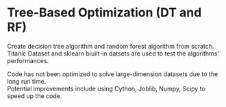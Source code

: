 # Tree-Based Optimization (DT and RF)
Create decision tree algorithm and random forest algorithm from scratch.  
Titanic Dataset and sklearn biuilt-in datsets are used to test the algorithms' performances.  

Code has not been optimized to solve large-dimension datasets due to the long run time.    
Potential improvements include using Cython, Joblib, Numpy, Scipy to speed up the code.  
